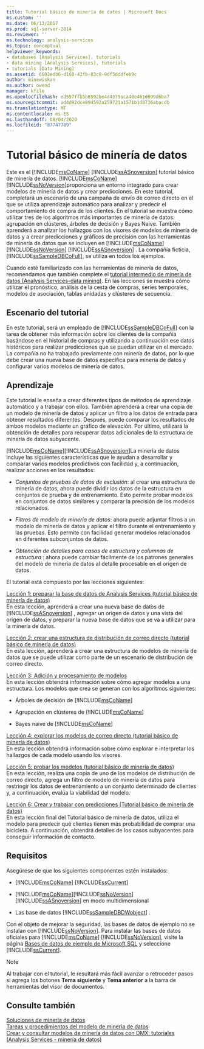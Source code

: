 ```yaml
---
title: Tutorial básico de minería de datos | Microsoft Docs
ms.custom: ''
ms.date: 06/13/2017
ms.prod: sql-server-2014
ms.reviewer: ''
ms.technology: analysis-services
ms.topic: conceptual
helpviewer_keywords:
- databases [Analysis Services], tutorials
- data mining [Analysis Services], tutorials
- tutorials [Data Mining]
ms.assetid: 6602edb6-d160-43fb-83c8-9df5dddfeb9c
author: minewiskan
ms.author: owend
manager: kfile
ms.openlocfilehash: ed557ffb5b8592be4d4375aca40e461d699d6ba7
ms.sourcegitcommit: ad4d92dce894592a259721a1571b1d8736abacdb
ms.translationtype: MT
ms.contentlocale: es-ES
ms.lasthandoff: 08/04/2020
ms.locfileid: "87747789"
---
```

# <a name="basic-data-mining-tutorial"></a>Tutorial básico de minería de datos
  Este es el [!INCLUDE[msCoName](../includes/msconame-md.md)] [!INCLUDE[ssASnoversion](../includes/ssasnoversion-md.md)] tutorial básico de minería de datos. [!INCLUDE[msCoName](../includes/msconame-md.md)][!INCLUDE[ssNoVersion](../includes/ssnoversion-md.md)]proporciona un entorno integrado para crear modelos de minería de datos y crear predicciones. En este tutorial, completará un escenario de una campaña de envío de correo directo en el que se utiliza aprendizaje automático para analizar y predecir el comportamiento de compra de los clientes. En el tutorial se muestra cómo utilizar tres de los algoritmos más importantes de minería de datos: agrupación en clústeres, árboles de decisión y Bayes Naive. También aprenderá a analizar los hallazgos con los visores de modelos de minería de datos y a crear predicciones y gráficos de precisión con las herramientas de minería de datos que se incluyen en [!INCLUDE[msCoName](../includes/msconame-md.md)] [!INCLUDE[ssNoVersion](../includes/ssnoversion-md.md)] [!INCLUDE[ssASnoversion](../includes/ssasnoversion-md.md)] . La compañía ficticia, [!INCLUDE[ssSampleDBCoFull](../includes/sssampledbcofull-md.md)], se utiliza en todos los ejemplos.  
  
 Cuando esté familiarizado con las herramientas de minería de datos, recomendamos que también complete el [tutorial intermedio de minería de datos &#40;Analysis Services-data mining&#41;](../../2014/tutorials/intermediate-data-mining-tutorial-analysis-services-data-mining.md). En las lecciones se muestra cómo utilizar el pronóstico, análisis de la cesta de compras, series temporales, modelos de asociación, tablas anidadas y clústeres de secuencia.  
  
## <a name="tutorial-scenario"></a>Escenario del tutorial  
 En este tutorial, será un empleado de [!INCLUDE[ssSampleDBCoFull](../includes/sssampledbcofull-md.md)] con la tarea de obtener más información sobre los clientes de la compañía basándose en el historial de compras y utilizando a continuación ese datos históricos para realizar predicciones que se puedan utilizar en el mercado. La compañía no ha trabajado previamente con minería de datos, por lo que debe crear una nueva base de datos específica para minería de datos y configurar varios modelos de minería de datos.  
  
## <a name="what-you-will-learn"></a>Aprendizaje  
 Este tutorial le enseña a crear diferentes tipos de métodos de aprendizaje automático y a trabajar con ellos. También aprenderá a crear una copia de un modelo de minería de datos y aplicar un filtro a los datos de entrada para obtener resultados diferentes. Después, puede comparar los resultados de ambos modelos mediante un gráfico de elevación. Por último, utilizará la obtención de detalles para recuperar datos adicionales de la estructura de minería de datos subyacente.  
  
 [!INCLUDE[msCoName](../includes/msconame-md.md)][!INCLUDE[ssASnoversion](../includes/ssasnoversion-md.md)]La minería de datos incluye las siguientes características que le ayudan a desarrollar y comparar varios modelos predictivos con facilidad y, a continuación, realizar acciones en los resultados:  
  
-   *Conjuntos de pruebas de datos de exclusión*: al crear una estructura de minería de datos, ahora puede dividir los datos de la estructura en conjuntos de prueba y de entrenamiento. Esto permite probar modelos en conjuntos de datos similares y comparar la precisión de los modelos relacionados.  
  
-   *Filtros de modelo de minería de datos*: ahora puede adjuntar filtros a un modelo de minería de datos y aplicar el filtro durante el entrenamiento y las pruebas. Esto permite con facilidad generar modelos relacionados en diferentes subconjuntos de datos.  
  
-   *Obtención de detalles para casos de estructura y columnas de estructura* : ahora puede cambiar fácilmente de los patrones generales del modelo de minería de datos al detalle procesable en el origen de datos.  
  
 El tutorial está compuesto por las lecciones siguientes:  
  
 [Lección 1: preparar la base de datos de Analysis Services &#40;tutorial básico de minería de datos&#41;](../../2014/tutorials/lesson-1-preparing-the-analysis-services-database-basic-data-mining-tutorial.md)  
 En esta lección, aprenderá a crear una nueva base de datos de [!INCLUDE[ssASnoversion](../includes/ssasnoversion-md.md)] , agregar un origen de datos y una vista del origen de datos, y preparar la nueva base de datos que se va a utilizar para la minería de datos.  
  
 [Lección 2: crear una estructura de distribución de correo directo &#40;tutorial básico de minería de datos&#41;](../../2014/tutorials/lesson-2-building-a-targeted-mailing-structure-basic-data-mining-tutorial.md)  
 En esta lección, aprenderá a crear una estructura de modelos de minería de datos que se puede utilizar como parte de un escenario de distribución de correo directo.  
  
 [Lección 3: Adición y procesamiento de modelos](../../2014/tutorials/lesson-3-adding-and-processing-models.md)  
 En esta lección obtendrá información sobre cómo agregar modelos a una estructura. Los modelos que crea se generan con los algoritmos siguientes:  
  
-   Árboles de decisión de [!INCLUDE[msCoName](../includes/msconame-md.md)]  
  
-   Agrupación en clústeres de [!INCLUDE[msCoName](../includes/msconame-md.md)]  
  
-   Bayes naive de [!INCLUDE[msCoName](../includes/msconame-md.md)]  
  
 [Lección 4: explorar los modelos de correo directo &#40;tutorial básico de minería de datos&#41;](../../2014/tutorials/lesson-4-exploring-the-targeted-mailing-models-basic-data-mining-tutorial.md)  
 En esta lección obtendrá información sobre cómo explorar e interpretar los hallazgos de cada modelo usando los visores.  
  
 [Lección 5: probar los modelos &#40;tutorial básico de minería de datos&#41;](../../2014/tutorials/lesson-5-testing-models-basic-data-mining-tutorial.md)  
 En esta lección, realiza una copia de uno de los modelos de distribución de correo directo, agrega un filtro de modelo de minería de datos para restringir los datos de entrenamiento a un conjunto determinado de clientes y, a continuación, evalúa la viabilidad del modelo.  
  
 [Lección 6: Crear y trabajar con predicciones &#40;Tutorial básico de minería de datos&#41;](../../2014/tutorials/lesson-6-creating-and-working-with-predictions-basic-data-mining-tutorial.md)  
 En esta lección final del Tutorial básico de minería de datos, utiliza el modelo para predecir qué clientes tienen más probabilidad de comprar una bicicleta. A continuación, obtendrá detalles de los casos subyacentes para conseguir información de contacto.  
  
## <a name="requirements"></a>Requisitos  
 Asegúrese de que los siguientes componentes estén instalados:  
  
-   [!INCLUDE[msCoName](../includes/msconame-md.md)] [!INCLUDE[ssCurrent](../includes/sscurrent-md.md)]  
  
-   [!INCLUDE[msCoName](../includes/msconame-md.md)][!INCLUDE[ssNoVersion](../includes/ssnoversion-md.md)] [!INCLUDE[ssASnoversion](../includes/ssasnoversion-md.md)] en modo multidimensional  
  
-   Las base de datos [!INCLUDE[ssSampleDBDWobject](../includes/sssampledbdwobject-md.md)] .  
  
 Con el objeto de mejorar la seguridad, las bases de datos de ejemplo no se instalan con [!INCLUDE[ssNoVersion](../includes/ssnoversion-md.md)]. Para instalar las bases de datos oficiales para [!INCLUDE[msCoName](../includes/msconame-md.md)] [!INCLUDE[ssNoVersion](../includes/ssnoversion-md.md)], visite la página [Bases de datos de ejemplo de Microsoft SQL](https://go.microsoft.com/fwlink/?LinkId=88417) y seleccione [!INCLUDE[ssCurrent](../includes/sscurrent-md.md)].  
  
> [!NOTE]  
>   Al trabajar con el tutorial, le resultará más fácil avanzar o retroceder pasos si agrega los botones **Tema siguiente** y **Tema anterior** a la barra de herramientas del visor de documentos.  
  
## <a name="see-also"></a>Consulte también  
 [Soluciones de minería de datos](../../2014/analysis-services/data-mining/data-mining-solutions.md)   
 [Tareas y procedimientos del modelo de minería de datos](../../2014/analysis-services/data-mining/mining-model-tasks-and-how-tos.md)   
 [Crear y consultar modelos de minería de datos con DMX: tutoriales &#40;Analysis Services - minería de datos&#41;](../../2014/tutorials/create-query-data-mining-models-dmx-tutorials.md)  
  
  
